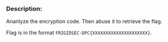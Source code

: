 ### Description:

Ananlyze the encryption code. Then abuse it to retrieve the flag.

Flag is in the format `FRIGIDSEC-DPC{XXXXXXXXXXXXXXXXXXXXX}`.